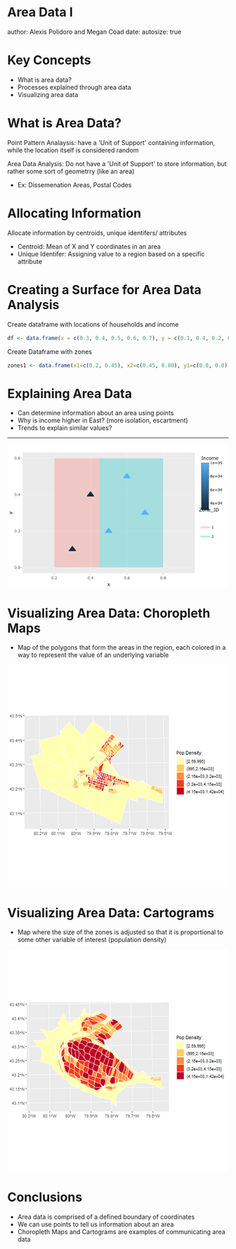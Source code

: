 <!---
Reflection: My mini lecture presentation today was a good introduction to area data. I wish that I was able to input Plotly graphs as photos for each step in creating area data (EX: create coordinates, zones, add coordinates and zones to map) but I did not have enough time. There was minor confusion regarding what the Y coordinates meant in slide 4 (they represent tbe extent of the zone and the corresponding points that are located within the zone). In the future, it would be ideal if the student partner took the time to emphasize what the values in the code means so  the confusion is eliminated. 
On a positive note, this was a simple introduction into a new topic. There is lots of content in this chapter (such as touching upon spatial autocorrelation and reasining for zone use), which was not added. If desired, one could add information about the caution that not all zones are made with a specific meaning, and sometimes just made for privacy purposes. Additionally, I did not include spatial autocorrelation in this chapter as we will touch upon this in due time. 
--->


Area Data I
========================================================
author: Alexis Polidoro and Megan Coad 
date: 
autosize: true

Key Concepts
========================================================

- What is area data?
- Processes explained through area data
- Visualizing area data




What is Area Data? 
========================================================
Point Pattern Analaysis: have a 'Unit of Support' containing information, while the location itself is considered random

Area Data Analysis: Do not have a 'Unit of Support' to store information, but rather some sort of geometrry (like an area)
- Ex: Dissemenation Areas, Postal Codes

Allocating Information
========================================================
Allocate information by centroids, unique identifers/ attributes 
- Centroid: Mean of X and Y coordinates in an area 
- Unique Identifer: Assigning value to a region based on a specific attribute

Creating a Surface for Area Data Analysis
========================================================
Create dataframe with locations of households and income

```r
df <- data.frame(x = c(0.3, 0.4, 0.5, 0.6, 0.7), y = c(0.1, 0.4, 0.2, 0.5, 0.3), Income = c(30000, 30000, 100000, 100000, 100000))
```

Create Dataframe with zones

```r
zones1 <- data.frame(x1=c(0.2, 0.45), x2=c(0.45, 0.80), y1=c(0.0, 0.0), y2=c(0.6, 0.6), Zone_ID = c('1','2'))
```


Explaining Area Data
========================================================
- Can determine information about an area using points
- Why is income higher in East? (more isolation, escartment) 
- Trends to explain similar values? 

***

![Median Household Income by Zone](houses.png)



Visualizing Area Data: Choropleth Maps
========================================================
- Map of the polygons that form the areas in the region, each colored in a way to represent the value of an underlying variable

![plot of chunk unnamed-chunk-4](18-Area-Data-I-Slides-figure/unnamed-chunk-4-1.png)

Visualizing Area Data: Cartograms
========================================================
- Map where the size of the zones is adjusted so that it is proportional to some other variable of interest (population density)

![plot of chunk unnamed-chunk-5](18-Area-Data-I-Slides-figure/unnamed-chunk-5-1.png)


Conclusions
========================================================

- Area data is comprised of a defined boundary of coordinates 
- We can use points to tell us information about an area 
- Choropleth Maps and Cartograms are examples of communicating area data 
